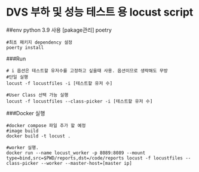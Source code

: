 # DVS 부하 및 성능 테스트 용 locust script

##env
python 3.9 사용
[pakage관리]
poetry
```
#최초 패키지 dependency 설정 
poerty install
```

###Run
```
# i 옵션은 테스트할 유저수를 고정하고 싶을때 사용. 옵션이므로 생략해도 무방
#단일 실행
locust -f locustfiles -i [테스트할 유저 수]

#User Class 선택 가능 실행
locust -f locustfiles --class-picker -i [테스트할 유저 수]

```

###Docker 실행
```
#docker compose 파일 추가 할 예정
#image build
docker build -t locust .

#worker 실행. 
docker run --name locust_worker -p 8089:8089 --mount type=bind,src=$PWD/reports,dst=/code/reports locust -f locustfiles --class-picker --worker --master-host=[master ip]

```